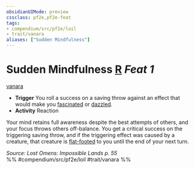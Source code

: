 ```yaml
---
obsidianUIMode: preview
cssclass: pf2e,pf2e-feat
tags:
- compendium/src/pf2e/loil
- trait/vanara
aliases: ["Sudden Mindfulness"]
---
```

# Sudden Mindfulness  [R](chapter-9-playing-the-game.md#Actions "Reaction") *Feat 1*  
[vanara](vanara-loil.md "Vanara Ancestry & Heritage Trait")  

- **Trigger** You roll a success on a saving throw against an effect that would make you [fascinated](conditions.md#Fascinated) or [dazzled](conditions.md#Dazzled).
- **Activity** Reaction

Your mind retains full awareness despite the best attempts of others, and your focus throws others off-balance. You get a critical success on the triggering saving throw, and if the triggering effect was caused by a creature, that creature is [flat-footed](conditions.md#Flat-footed) to you until the end of your next turn.

*Source: Lost Omens: Impossible Lands p. 55*  
%% #compendium/src/pf2e/loil #trait/vanara %%